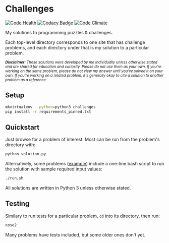 # Challenges

[![Code Health](https://landscape.io/github/tedmiston/challenges/master/landscape.svg?style=flat)](https://landscape.io/github/tedmiston/challenges/master) [![Codacy Badge](https://api.codacy.com/project/badge/Grade/f97d41838ac14875b60c7529ed68e630)](https://www.codacy.com/app/tedmiston/challenges?utm_source=github.com&amp;utm_medium=referral&amp;utm_content=tedmiston/challenges&amp;utm_campaign=Badge_Grade) [![Code Climate](https://codeclimate.com/github/tedmiston/challenges/badges/gpa.svg)](https://codeclimate.com/github/tedmiston/challenges)

My solutions to programming puzzles & challenges.

Each top-level directory corresponds to one site that has challenge problems, and each directory under that is my solution to a particular problem.

<small>_**Disclaimer**: These solutions were developed by me individually unless otherwise stated and are shared for education and curiosity.  Please do not use them as your own.  If you're working on the same problem, please do not view my answer until you've solved it on your own.  If you're working on a related problem, it's generally okay to cite a solution to another problem as a reference._</small>

## Setup

```bash
mkvirtualenv --python=python3 challenges
pip install -r requirements_pinned.txt
```

## Quickstart

Just browse for a problem of interest.  Most can be run from the problem's directory with:

```bash
python solution.py
```

Alternatively, some problems ([example](/HackerRank/Zipped!)) include a one-line bash script to run the solution with sample required input values:

```bash
./run.sh
```

All solutions are written in Python 3 unless otherwise stated.

## Testing

Similary to run tests for a particular problem, `cd` into its directory, then run:

```bash
nose2
```

Many problems have tests included, but some older ones don't yet.
